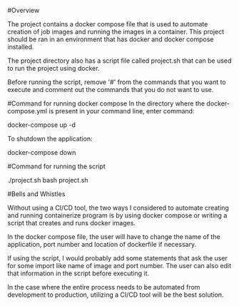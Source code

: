 #Overview 

The project contains a docker compose file that is used to automate creation of job images and running the images in a container. 
This project should be ran in an environment that has docker and docker compose installed. 

The project directory also has a script file called project.sh that can be used to run the project using docker. 

Before running the script, remove '#' from the commands that you want to execute and comment out the commands that you do not want to use. 

#Command for running docker compose
In the directory where the docker-compose.yml is present in your command line, enter command:

docker-compose up -d 

To shutdown the application:

docker-compose down


#Command for running the script

./project.sh
bash project.sh


#Bells and Whistles

Without using a CI/CD tool, the two ways I considered to automate creating and running containerize program is by using docker compose or writing a script that creates and runs docker images.

In the docker compose file, the user will have to change the name of the application, port number and location of dockerfile if necessary. 

If using the script, I would probably add some statements that ask the user for some import like name of image and port number.
The user can also edit that information in the script before executing it. 

In the case where the entire process needs to be automated from development to production, utilizing a CI/CD tool will be the best solution. 